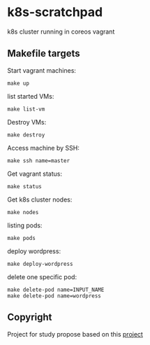 # k8s-scratchpad
k8s cluster running in coreos vagrant

## Makefile targets

Start vagrant machines:
    
    make up

list started VMs:
    
    make list-vm

Destroy VMs:

    make destroy

Access machine by SSH:

    make ssh name=master

Get vagrant status:

    make status

Get k8s cluster nodes:

    make nodes

listing pods:

    make pods

deploy wordpress:

    make deploy-wordpress

delete one specific pod:

    make delete-pod name=INPUT_NAME
    make delete-pod name=wordpress


## Copyright

Project for study propose based on this [project](https://github.com/NeowayLabs/kubernetes-coreos-vagrant)
